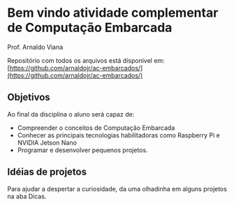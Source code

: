 # Bem vindo atividade complementar de Computação Embarcada

Prof. Arnaldo Viana

Repositório com todos os arquivos está disponivel em: [https://github.com/arnaldojr/ac-embarcados/](https://github.com/arnaldojr/ac-embarcados/)

## Objetivos
Ao final da disciplina o aluno será capaz de:

- Compreender o conceitos de Computação Embarcada 
- Conhecer as principais tecnologias habilitadoras como Raspberry Pi e NVIDIA Jetson Nano
- Programar e desenvolver pequenos projetos.


## Idéias de projetos

Para ajudar a despertar a curiosidade, da uma olhadinha em alguns projetos na aba Dicas.